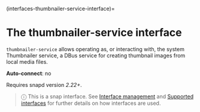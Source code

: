 (interfaces-thumbnailer-service-interface)=
# The thumbnailer-service interface

`thumbnailer-service` allows operating as, or interacting with, the system Thumbnailer service, a DBus service for creating thumbnail images from local media files.

**Auto-connect**: no

Requires snapd version _2.22+_.

> ⓘ  This is a snap interface. See [Interface management](/) and [Supported interfaces](/interfaces/index) for further details on how interfaces are used.

